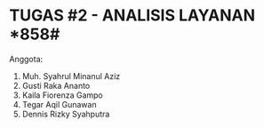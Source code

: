 # TUGAS #2 - ANALISIS LAYANAN *858#

Anggota:
1. Muh. Syahrul Minanul Aziz
2. Gusti Raka Ananto
3. Kaila Fiorenza Gampo
4. Tegar Aqil Gunawan
5. Dennis Rizky Syahputra
